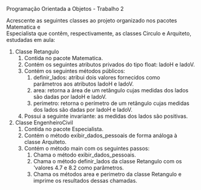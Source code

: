 Programação	Orientada	a	Objetos	- Trabalho	2

Acrescente	as	seguintes classes ao	projeto	organizado nos	pacotes	Matematica	e	
Especialista	que	contêm,	respectivamente,	as	classes	Circulo	e	Arquiteto,	
estudadas	em	aula:

1. Classe	Retangulo
    1. Contida no	pacote	Matematica.
    2. Contém	os	seguintes	atributos	privados	do	tipo	float:	ladoH e	
    ladoV.
    3. Contém	os	seguintes	métodos	públicos:
        1. definir_lados:	atribui	dois	valores fornecidos	como	
        parâmetros aos	atributos ladoH e	ladoV.
        2. area:	retorna	a	área	de	um	retângulo	cujas	medidas dos lados	
        são dadas	por	ladoH e	ladoV.
        3. perimetro:	retorna	o	perímetro	de	um	retângulo cujas	
        medidas	dos	lados	são	dadas	por	ladoH e	ladoV.
    4. Possui	a	seguinte invariante: as	medidas	dos	lados	são	positivas.
2. Classe	EngenheiroCivil
    1. Contida no	pacote	Especialista.
    2. Contém	o	método	exibir_dados_pessoais de	forma	análoga	à	
        classe	Arquiteto.
    3. Contém	o	método	main com	os	seguintes	passos:
        1. Chama	o	método	exibir_dados_pessoais.
        2. Chama	o	método	definir_lados da	classe	Retangulo	com	os	
        'valores	4.7	e	8.2	como	parâmetros.
        3. Chama	os	métodos	area e	perimetro da	classe	Retangulo e	
            imprime	os	resultados	dessas	chamadas.